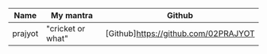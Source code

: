 | Name           | My mantra             | Github                                       |
| -------------- | --------------------- | -------------------------------------------- |
| prajyot        | "cricket or what"     | [Github]https://github.com/02PRAJYOT         |          